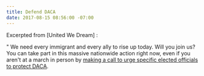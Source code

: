 ```yaml
---
title: Defend DACA
date: 2017-08-15 08:56:00 -07:00
---
```


Excerpted from [United We Dream] :


"  We need every immigrant and every ally to rise up today. Will you join us? You can take part in this massive nationwide action right now, even if you aren't at a march in person by [making a call to urge specific elected officials to protect DACA](http://defenddaca.com/?link_id=2&can_id=e59665c3f3c1222626c02430d1bf6bdb&source=email-we-need-to-defend-immigrant-youth-now-2-2-2-2-2-2-3-2&email_referrer=we-need-to-defend-immigrant-youth-now-2-2-2-2-2-2-3-2___261638&email_subject=fight-white-supremacy).



